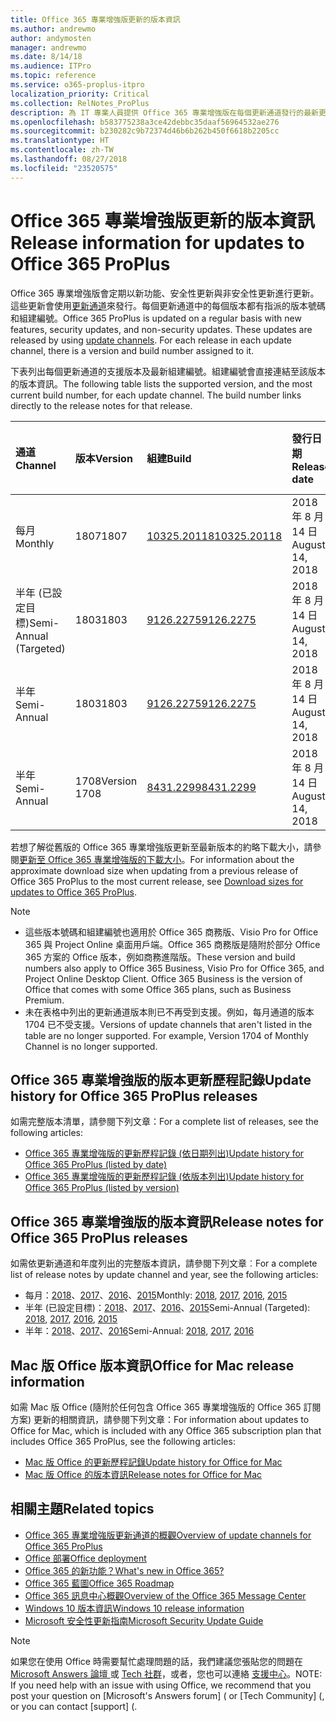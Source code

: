 ```yaml
---
title: Office 365 專業增強版更新的版本資訊
ms.author: andrewmo
author: andymosten
manager: andrewmo
ms.date: 8/14/18
ms.audience: ITPro
ms.topic: reference
ms.service: o365-proplus-itpro
localization_priority: Critical
ms.collection: RelNotes_ProPlus
description: 為 IT 專業人員提供 Office 365 專業增強版在每個更新通道發行的最新更新清單，以及版本資訊和更新歷程記錄的連結
ms.openlocfilehash: b583775238a3ce42debbc35daaf56964532ae276
ms.sourcegitcommit: b230282c9b72374d46b6b262b450f6618b2205cc
ms.translationtype: HT
ms.contentlocale: zh-TW
ms.lasthandoff: 08/27/2018
ms.locfileid: "23520575"
---
```

# <a name="release-information-for-updates-to-office-365-proplus"></a><span data-ttu-id="7ee6d-103">Office 365 專業增強版更新的版本資訊</span><span class="sxs-lookup"><span data-stu-id="7ee6d-103">Release information for updates to Office 365 ProPlus</span></span>

<span data-ttu-id="7ee6d-p101">Office 365 專業增強版會定期以新功能、安全性更新與非安全性更新進行更新。這些更新會使用[更新通道](https://docs.microsoft.com/DeployOffice/overview-of-update-channels-for-office-365-proplus)來發行。每個更新通道中的每個版本都有指派的版本號碼和組建編號。</span><span class="sxs-lookup"><span data-stu-id="7ee6d-p101">Office 365 ProPlus is updated on a regular basis with new features, security updates, and non-security updates. These updates are released by using [update channels](https://docs.microsoft.com/DeployOffice/overview-of-update-channels-for-office-365-proplus). For each release in each update channel, there is a version and build number assigned to it.</span></span> 

<span data-ttu-id="7ee6d-p102">下表列出每個更新通道的支援版本及最新組建編號。組建編號會直接連結至該版本的版本資訊。</span><span class="sxs-lookup"><span data-stu-id="7ee6d-p102">The following table lists the supported version, and the most current build number, for each update channel. The build number links directly to the release notes for that release.</span></span> 

  
|<span data-ttu-id="7ee6d-109">**通道**</span><span class="sxs-lookup"><span data-stu-id="7ee6d-109">**Channel**</span></span>|<span data-ttu-id="7ee6d-110">**版本**</span><span class="sxs-lookup"><span data-stu-id="7ee6d-110">**Version**</span></span>|<span data-ttu-id="7ee6d-111">**組建**</span><span class="sxs-lookup"><span data-stu-id="7ee6d-111">**Build**</span></span>|<span data-ttu-id="7ee6d-112">**發行日期**</span><span class="sxs-lookup"><span data-stu-id="7ee6d-112">**Release date**</span></span>|<span data-ttu-id="7ee6d-113">**支援之前的版本**</span><span class="sxs-lookup"><span data-stu-id="7ee6d-113">**Version supported until**</span></span>|
|:-----|:-----|:-----|:-----|:-----|
|<span data-ttu-id="7ee6d-114">每月</span><span class="sxs-lookup"><span data-stu-id="7ee6d-114">Monthly</span></span>  <br/> |<span data-ttu-id="7ee6d-115">1807</span><span class="sxs-lookup"><span data-stu-id="7ee6d-115">1807</span></span>  <br/> |[<span data-ttu-id="7ee6d-116">10325.20118</span><span class="sxs-lookup"><span data-stu-id="7ee6d-116">10325.20118</span></span>](monthly-channel-2018.md#version-1807-august-14)  <br/> | <span data-ttu-id="7ee6d-117">2018 年 8 月 14 日</span><span class="sxs-lookup"><span data-stu-id="7ee6d-117">August 14, 2018</span></span>  <br/> | <span data-ttu-id="7ee6d-118">版本 1808 發行日期</span><span class="sxs-lookup"><span data-stu-id="7ee6d-118">Version 1808 is released</span></span> <br/>|
|<span data-ttu-id="7ee6d-119">半年 (已設定目標)</span><span class="sxs-lookup"><span data-stu-id="7ee6d-119">Semi-Annual (Targeted)</span></span>  <br/> |<span data-ttu-id="7ee6d-120">1803</span><span class="sxs-lookup"><span data-stu-id="7ee6d-120">1803</span></span>  <br/> |[<span data-ttu-id="7ee6d-121">9126.2275</span><span class="sxs-lookup"><span data-stu-id="7ee6d-121">9126.2275</span></span>](semi-annual-channel-targeted-2018.md#version-1803-august-14)  <br/> | <span data-ttu-id="7ee6d-122">2018 年 8 月 14 日</span><span class="sxs-lookup"><span data-stu-id="7ee6d-122">August 14, 2018</span></span>  <br/> | <span data-ttu-id="7ee6d-123">2018 年 9 月 11 日</span><span class="sxs-lookup"><span data-stu-id="7ee6d-123">September 11, 2018</span></span> <br/>|
|<span data-ttu-id="7ee6d-124">半年</span><span class="sxs-lookup"><span data-stu-id="7ee6d-124">Semi-Annual</span></span> <br/> |<span data-ttu-id="7ee6d-125">1803</span><span class="sxs-lookup"><span data-stu-id="7ee6d-125">1803</span></span>  <br/> | [<span data-ttu-id="7ee6d-126">9126.2275</span><span class="sxs-lookup"><span data-stu-id="7ee6d-126">9126.2275</span></span>](semi-annual-channel-2018.md#version-1803-august-14) <br/> | <span data-ttu-id="7ee6d-127">2018 年 8 月 14 日</span><span class="sxs-lookup"><span data-stu-id="7ee6d-127">August 14, 2018</span></span>  <br/> | <span data-ttu-id="7ee6d-128">2019 年 9 月 10 日</span><span class="sxs-lookup"><span data-stu-id="7ee6d-128">September 10, 2019</span></span> <br/>|
|<span data-ttu-id="7ee6d-129">半年</span><span class="sxs-lookup"><span data-stu-id="7ee6d-129">Semi-Annual</span></span> <br/> |<span data-ttu-id="7ee6d-130">1708</span><span class="sxs-lookup"><span data-stu-id="7ee6d-130">Version 1708</span></span>  <br/> |[<span data-ttu-id="7ee6d-131">8431.2299</span><span class="sxs-lookup"><span data-stu-id="7ee6d-131">8431.2299</span></span>](semi-annual-channel-2018.md#version-1708-august-14)  <br/> | <span data-ttu-id="7ee6d-132">2018 年 8 月 14 日</span><span class="sxs-lookup"><span data-stu-id="7ee6d-132">August 14, 2018</span></span>  <br/> | <span data-ttu-id="7ee6d-133">2019 年 3 月 12 日</span><span class="sxs-lookup"><span data-stu-id="7ee6d-133">March 12, 2019</span></span> <br/>|

<span data-ttu-id="7ee6d-134">若想了解從舊版的 Office 365 專業增強版更新至最新版本的約略下載大小，請參閱[更新至 Office 365 專業增強版的下載大小](download-sizes-office365-proplus-updates.md)。</span><span class="sxs-lookup"><span data-stu-id="7ee6d-134">For information about the approximate download size when updating from a previous release of Office 365 ProPlus to the most current release, see [Download sizes for updates to Office 365 ProPlus](download-sizes-office365-proplus-updates.md).</span></span>

> [!NOTE]
> - <span data-ttu-id="7ee6d-p103">這些版本號碼和組建編號也適用於 Office 365 商務版、Visio Pro for Office 365 與 Project Online 桌面用戶端。Office 365 商務版是隨附於部分 Office 365 方案的 Office 版本，例如商務進階版。</span><span class="sxs-lookup"><span data-stu-id="7ee6d-p103">These version and build numbers also apply to Office 365 Business, Visio Pro for Office 365, and Project Online Desktop Client. Office 365 Business is the version of Office that comes with some Office 365 plans, such as Business Premium.</span></span>
> - <span data-ttu-id="7ee6d-p104">未在表格中列出的更新通道版本則已不再受到支援。例如，每月通道的版本 1704 已不受支援。</span><span class="sxs-lookup"><span data-stu-id="7ee6d-p104">Versions of update channels that aren't listed in the table are no longer supported. For example, Version 1704 of Monthly Channel is no longer supported.</span></span> 


## <a name="update-history-for-office-365-proplus-releases"></a><span data-ttu-id="7ee6d-139">Office 365 專業增強版的版本更新歷程記錄</span><span class="sxs-lookup"><span data-stu-id="7ee6d-139">Update history for Office 365 ProPlus releases</span></span>

<span data-ttu-id="7ee6d-140">如需完整版本清單，請參閱下列文章：</span><span class="sxs-lookup"><span data-stu-id="7ee6d-140">For a complete list of releases, see the following articles:</span></span>
 - [<span data-ttu-id="7ee6d-141">Office 365 專業增強版的更新歷程記錄 (依日期列出)</span><span class="sxs-lookup"><span data-stu-id="7ee6d-141">Update history for Office 365 ProPlus (listed by date)</span></span>](update-history-office365-proplus-by-date.md)
 - [<span data-ttu-id="7ee6d-142">Office 365 專業增強版的更新歷程記錄 (依版本列出)</span><span class="sxs-lookup"><span data-stu-id="7ee6d-142">Update history for Office 365 ProPlus (listed by version)</span></span>](update-history-office365-proplus-by-version.md)

## <a name="release-notes-for-office-365-proplus-releases"></a><span data-ttu-id="7ee6d-143">Office 365 專業增強版的版本資訊</span><span class="sxs-lookup"><span data-stu-id="7ee6d-143">Release notes for Office 365 ProPlus releases</span></span>

<span data-ttu-id="7ee6d-144">如需依更新通道和年度列出的完整版本資訊，請參閱下列文章︰</span><span class="sxs-lookup"><span data-stu-id="7ee6d-144">For a complete list of release notes by update channel and year, see the following articles:</span></span>
 - <span data-ttu-id="7ee6d-145">每月：[2018](monthly-channel-2018.md)、[2017](monthly-channel-2017.md)、[2016](monthly-channel-2016.md)、[2015](monthly-channel-2015.md)</span><span class="sxs-lookup"><span data-stu-id="7ee6d-145">Monthly: [2018](monthly-channel-2018.md), [2017](monthly-channel-2017.md), [2016](monthly-channel-2016.md), [2015](monthly-channel-2015.md)</span></span>
 - <span data-ttu-id="7ee6d-146">半年 (已設定目標)：[2018](semi-annual-channel-targeted-2018.md)、[2017](semi-annual-channel-targeted-2017.md)、[2016](semi-annual-channel-targeted-2016.md)、[2015](semi-annual-channel-targeted-2015.md)</span><span class="sxs-lookup"><span data-stu-id="7ee6d-146">Semi-Annual (Targeted): [2018](semi-annual-channel-targeted-2018.md), [2017](semi-annual-channel-targeted-2017.md), [2016](semi-annual-channel-targeted-2016.md), [2015](semi-annual-channel-targeted-2015.md)</span></span>
 - <span data-ttu-id="7ee6d-147">半年：[2018](semi-annual-channel-2018.md)、[2017](semi-annual-channel-2017.md)、[2016](semi-annual-channel-2016.md)</span><span class="sxs-lookup"><span data-stu-id="7ee6d-147">Semi-Annual: [2018](semi-annual-channel-2018.md), [2017](semi-annual-channel-2017.md), [2016](semi-annual-channel-2016.md)</span></span>

## <a name="office-for-mac-release-information"></a><span data-ttu-id="7ee6d-148">Mac 版 Office 版本資訊</span><span class="sxs-lookup"><span data-stu-id="7ee6d-148">Office for Mac release information</span></span>

<span data-ttu-id="7ee6d-149">如需 Mac 版 Office (隨附於任何包含 Office 365 專業增強版的 Office 365 訂閱方案) 更新的相關資訊，請參閱下列文章：</span><span class="sxs-lookup"><span data-stu-id="7ee6d-149">For information about updates to Office for Mac, which is included with any Office 365 subscription plan that includes Office 365 ProPlus, see the following articles:</span></span>
 - [<span data-ttu-id="7ee6d-150">Mac 版 Office 的更新歷程記錄</span><span class="sxs-lookup"><span data-stu-id="7ee6d-150">Update history for Office for Mac</span></span>](update-history-office-for-mac.md)
 - [<span data-ttu-id="7ee6d-151">Mac 版 Office 的版本資訊</span><span class="sxs-lookup"><span data-stu-id="7ee6d-151">Release notes for Office for Mac</span></span>](release-notes-office-for-mac.md)


## <a name="related-topics"></a><span data-ttu-id="7ee6d-152">相關主題</span><span class="sxs-lookup"><span data-stu-id="7ee6d-152">Related topics</span></span>

- [<span data-ttu-id="7ee6d-153">Office 365 專業增強版更新通道的概觀</span><span class="sxs-lookup"><span data-stu-id="7ee6d-153">Overview of update channels for Office 365 ProPlus</span></span>](https://docs.microsoft.com/DeployOffice/overview-of-update-channels-for-office-365-proplus)
- [<span data-ttu-id="7ee6d-154">Office 部署</span><span class="sxs-lookup"><span data-stu-id="7ee6d-154">Office deployment</span></span>](https://docs.microsoft.com/deployoffice/)
- [<span data-ttu-id="7ee6d-155">Office 365 的新功能？</span><span class="sxs-lookup"><span data-stu-id="7ee6d-155">What's new in Office 365?</span></span>](https://support.office.com/article/95c8d81d-08ba-42c1-914f-bca4603e1426)
- [<span data-ttu-id="7ee6d-156">Office 365 藍圖</span><span class="sxs-lookup"><span data-stu-id="7ee6d-156">Office 365 Roadmap</span></span>](https://products.office.com/business/office-365-roadmap)
- [<span data-ttu-id="7ee6d-157">Office 365 訊息中心概觀</span><span class="sxs-lookup"><span data-stu-id="7ee6d-157">Overview of the Office 365 Message Center</span></span>](https://support.office.com/article/38fb3333-bfcc-4340-a37b-deda509c2093)
- [<span data-ttu-id="7ee6d-158">Windows 10 版本資訊</span><span class="sxs-lookup"><span data-stu-id="7ee6d-158">Windows 10 release information</span></span>](https://www.microsoft.com/itpro/windows-10/release-information)
- [<span data-ttu-id="7ee6d-159">Microsoft 安全性更新指南</span><span class="sxs-lookup"><span data-stu-id="7ee6d-159">Microsoft Security Update Guide</span></span>](https://portal.msrc.microsoft.com/)

> [!NOTE]
> <span data-ttu-id="7ee6d-160">如果您在使用 Office 時需要幫忙處理問題的話，我們建議您張貼您的問題在 [Microsoft Answers 論壇 ](https://answers.microsoft.com/) 或 [Tech 社群](https://techcommunity.microsoft.com/)，或者，您也可以連絡 [支援中心](https://support.microsoft.com/contactus)。</span><span class="sxs-lookup"><span data-stu-id="7ee6d-160">NOTE: If you need help with an issue with using Office, we recommend that you post your question on [Microsoft's Answers forum] ([](https://answers.microsoft.com/) or [Tech Community] ([](https://techcommunity.microsoft.com/), or you can contact [support] ([](https://support.microsoft.com/contactus).</span></span>
